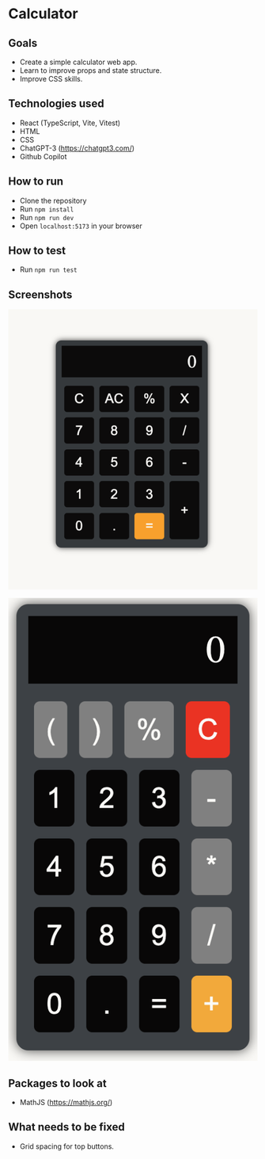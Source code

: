 # Calculator
## Goals

- Create a simple calculator web app.
- Learn to improve props and state structure.
- Improve CSS skills.

## Technologies used

- React (TypeScript, Vite, Vitest)
- HTML
- CSS
- ChatGPT-3 (https://chatgpt3.com/)
- Github Copilot

## How to run

- Clone the repository
- Run `npm install`
- Run `npm run dev`
- Open `localhost:5173` in your browser

## How to test

- Run `npm run test`

## Screenshots

![Image of Calculator](./frontend/images/calculator.png)

![Image of second attempt](./frontend/images/calculator2.png)

## Packages to look at

- MathJS (https://mathjs.org/)

## What needs to be fixed

- Grid spacing for top buttons.